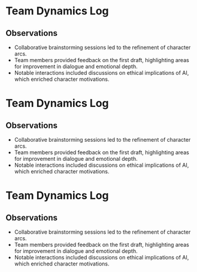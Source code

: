 # Team Dynamics Log

## Observations
- Collaborative brainstorming sessions led to the refinement of character arcs.
- Team members provided feedback on the first draft, highlighting areas for improvement in dialogue and emotional depth.
- Notable interactions included discussions on ethical implications of AI, which enriched character motivations.
# Team Dynamics Log

## Observations
- Collaborative brainstorming sessions led to the refinement of character arcs.
- Team members provided feedback on the first draft, highlighting areas for improvement in dialogue and emotional depth.
- Notable interactions included discussions on ethical implications of AI, which enriched character motivations.
# Team Dynamics Log

## Observations
- Collaborative brainstorming sessions led to the refinement of character arcs.
- Team members provided feedback on the first draft, highlighting areas for improvement in dialogue and emotional depth.
- Notable interactions included discussions on ethical implications of AI, which enriched character motivations.
